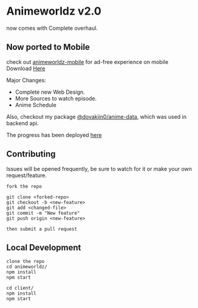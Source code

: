 # Animeworldz v2.0

now comes with Complete overhaul.

## Now ported to Mobile

check out [animeworldz-mobile](https://github.com/Dovakiin0/animeworldz-mobile) for ad-free experience on mobile  
Download [Here](https://github.com/Dovakiin0/animeworldz-mobile/releases/download/2.1.0/animeworldz.apk)

Major Changes:

- Complete new Web Design.
- More Sources to watch episode.
- Anime Schedule

Also, checkout my package [@dovakiin0/anime-data](https://github.com/Dovakiin0/anime-data), which was used in backend api.

The progress has been deployed [here](https://animeworldz.onrender.com)

## Contributing

Issues will be opened frequently, be sure to watch for it or make your own request/feature.

```
fork the repo

git clone <forked-repo>
git checkout -b <new-feature>
git add <changed-file>
git commit -m "New feature"
git push origin <new-feature>

then submit a pull request
```

## Local Development

```
clone the repo
cd animeworldz/
npm install
npm start

cd client/
npm install
npm start
```
